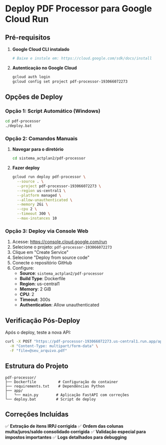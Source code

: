 # Deploy PDF Processor para Google Cloud Run

## Pré-requisitos

1. **Google Cloud CLI instalado**
   ```bash
   # Baixe e instale em: https://cloud.google.com/sdk/docs/install
   ```

2. **Autenticação no Google Cloud**
   ```bash
   gcloud auth login
   gcloud config set project pdf-processor-193066072273
   ```

## Opções de Deploy

### Opção 1: Script Automático (Windows)
```bash
cd pdf-processor
./deploy.bat
```

### Opção 2: Comandos Manuais

1. **Navegar para o diretório**
   ```bash
   cd sistema_actplan2/pdf-processor
   ```

2. **Fazer deploy**
   ```bash
   gcloud run deploy pdf-processor \
     --source . \
     --project pdf-processor-193066072273 \
     --region us-central1 \
     --platform managed \
     --allow-unauthenticated \
     --memory 2Gi \
     --cpu 2 \
     --timeout 300 \
     --max-instances 10
   ```

### Opção 3: Deploy via Console Web

1. Acesse: https://console.cloud.google.com/run
2. Selecione o projeto: `pdf-processor-193066072273`
3. Clique em "Create Service"
4. Selecione "Deploy from source code"
5. Conecte o repositório GitHub
6. Configure:
   - **Source**: `sistema_actplan2/pdf-processor`
   - **Build Type**: Dockerfile
   - **Region**: us-central1
   - **Memory**: 2 GiB
   - **CPU**: 2
   - **Timeout**: 300s
   - **Authentication**: Allow unauthenticated

## Verificação Pós-Deploy

Após o deploy, teste a nova API:

```bash
curl -X POST "https://pdf-processor-193066072273.us-central1.run.app/api/extraction/extract" \
  -H "Content-Type: multipart/form-data" \
  -F "file=@seu_arquivo.pdf"
```

## Estrutura do Projeto

```
pdf-processor/
├── Dockerfile          # Configuração do container
├── requirements.txt    # Dependências Python
├── app/
│   └── main.py        # Aplicação FastAPI com correções
└── deploy.bat         # Script de deploy
```

## Correções Incluídas

✅ **Extração de itens IRPJ corrigida**
✅ **Ordem das colunas multa/juros/saldo consolidado corrigida**
✅ **Validação especial para impostos importantes**
✅ **Logs detalhados para debugging**
